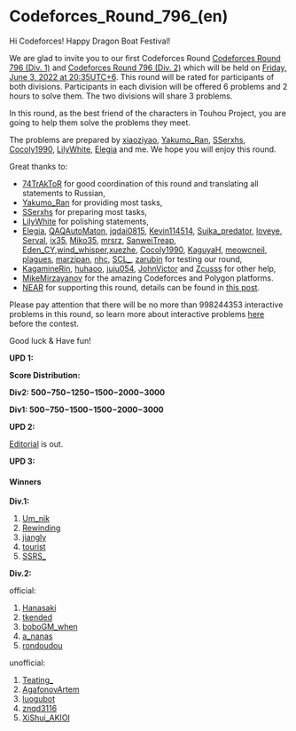 # Codeforces_Round_796_(en)

Hi Codeforces! Happy Dragon Boat Festival!

We are glad to invite you to our first Codeforces Round [Codeforces Round 796 (Div. 1)](https://codeforces.com/contest/1687 "Codeforces Round 796 (Div. 1)") and [Codeforces Round 796 (Div. 2)](https://codeforces.com/contest/1688 "Codeforces Round 796 (Div. 2)") which will be held on [Friday, June 3, 2022 at 20:35UTC+6](https://codeforces.com/https://www.timeanddate.com/worldclock/fixedtime.html?day=3&month=6&year=2022&hour=17&min=35&sec=0&p1=166). This round will be rated for participants of both divisions. Participants in each division will be offered 6 problems and 2 hours to solve them. The two divisions will share 3 problems.

In this round, as the best friend of the characters in Touhou Project, you are going to help them solve the problems they meet. 

The problems are prepared by [xiaoziyao](https://codeforces.com/profile/xiaoziyao "Master xiaoziyao"), [Yakumo_Ran](https://codeforces.com/profile/Yakumo_Ran "Candidate Master Yakumo_Ran"), [SSerxhs](https://codeforces.com/profile/SSerxhs "Grandmaster SSerxhs"), [Cocoly1990](https://codeforces.com/profile/Cocoly1990 "Candidate Master Cocoly1990"), [LilyWhite](https://codeforces.com/profile/LilyWhite "Expert LilyWhite"), [Elegia](https://codeforces.com/profile/Elegia "Legendary Grandmaster Elegia") and me. We hope you will enjoy this round.

Great thanks to: 

 * [74TrAkToR](https://codeforces.com/profile/74TrAkToR "Grandmaster 74TrAkToR") for good coordination of this round and translating all statements to Russian,
* [Yakumo_Ran](https://codeforces.com/profile/Yakumo_Ran "Candidate Master Yakumo_Ran") for providing most tasks,
* [SSerxhs](https://codeforces.com/profile/SSerxhs "Grandmaster SSerxhs") for preparing most tasks,
* [LilyWhite](https://codeforces.com/profile/LilyWhite "Expert LilyWhite") for polishing statements,
* [Elegia](https://codeforces.com/profile/Elegia "Legendary Grandmaster Elegia"), [QAQAutoMaton](https://codeforces.com/profile/QAQAutoMaton "Legendary Grandmaster QAQAutoMaton"), [jqdai0815](https://codeforces.com/profile/jqdai0815 "Legendary Grandmaster jqdai0815"), [Kevin114514](https://codeforces.com/profile/Kevin114514 "Grandmaster Kevin114514"), [Suika_predator](https://codeforces.com/profile/Suika_predator "International Grandmaster Suika_predator"), [loveye](https://codeforces.com/profile/loveye "International Grandmaster loveye"), [Serval](https://codeforces.com/profile/Serval "Grandmaster Serval"), [ix35](https://codeforces.com/profile/ix35 "Master ix35"), [Miko35](https://codeforces.com/profile/Miko35 "International Master Miko35"), [mrsrz](https://codeforces.com/profile/mrsrz "International Master mrsrz"), [SanweiTreap](https://codeforces.com/profile/SanweiTreap "Master SanweiTreap"), [Eden_CY](https://codeforces.com/profile/Eden_CY "Master Eden_CY"),[wind_whisper](https://codeforces.com/profile/wind_whisper "Master wind_whisper"),[xuezhe](https://codeforces.com/profile/xuezhe "Master xuezhe"), [Cocoly1990](https://codeforces.com/profile/Cocoly1990 "Candidate Master Cocoly1990"), [KaguyaH](https://codeforces.com/profile/KaguyaH "Candidate Master KaguyaH"), [meowcneil](https://codeforces.com/profile/meowcneil "Candidate Master meowcneil"), [plagues](https://codeforces.com/profile/plagues "Expert plagues"), [marzipan](https://codeforces.com/profile/marzipan "Expert marzipan"), [nhc](https://codeforces.com/profile/nhc "Expert nhc"), [SCL_](https://codeforces.com/profile/SCL_ "Specialist SCL_"), [zarubin](https://codeforces.com/profile/zarubin "Specialist zarubin") for testing our round,
* [KagamineRin](https://codeforces.com/profile/KagamineRin "International Grandmaster KagamineRin"), [huhaoo](https://codeforces.com/profile/huhaoo "International Grandmaster huhaoo"), [juju054](https://codeforces.com/profile/juju054 "Master juju054"), [JohnVictor](https://codeforces.com/profile/JohnVictor "Master JohnVictor") and [Zcusss](https://codeforces.com/profile/Zcusss "International Master Zcusss") for other help,
* [MikeMirzayanov](https://codeforces.com/profile/MikeMirzayanov "Headquarters, MikeMirzayanov") for the amazing Codeforces and Polygon platforms.
* [NEAR](https://codeforces.com/https://near.org/) for supporting this round, details can be found in [this post](https://codeforces.com/blog/entry/101398).

Please pay attention that there will be no more than 998244353 interactive problems in this round, so learn more about interactive problems [here](https://codeforces.com/blog/entry/45307) before the contest. 

Good luck & Have fun!

**UPD 1:**

**Score Distribution:**

**Div2: 500−750−1250−1500−2000−3000**

**Div1: 500−750−1500−1500−2000−3000**

**UPD 2:**

[Editorial](Tutorial_(en).md) is out.

**UPD 3:**

#### Winners

**Div.1:**

 1. [Um_nik](https://codeforces.com/profile/Um_nik "Legendary Grandmaster Um_nik")
2. [Rewinding](https://codeforces.com/profile/Rewinding "Legendary Grandmaster Rewinding")
3. [jiangly](https://codeforces.com/profile/jiangly "Legendary Grandmaster jiangly")
4. [tourist](https://codeforces.com/profile/tourist "Legendary Grandmaster tourist")
5. [SSRS_](https://codeforces.com/profile/SSRS_ "International Grandmaster SSRS_")

**Div.2:**

official:

 1. [Hanasaki](https://codeforces.com/profile/Hanasaki "Specialist Hanasaki")
2. [tkended](https://codeforces.com/profile/tkended "Expert tkended")
3. [boboGM_when](https://codeforces.com/profile/boboGM_when "Expert boboGM_when")
4. [a_nanas](https://codeforces.com/profile/a_nanas "Expert a_nanas")
5. [rondoudou](https://codeforces.com/profile/rondoudou "Specialist rondoudou")

unofficial:

 1. [Teating_](https://codeforces.com/profile/Teating_ "Newbie Teating_")
2. [AgafonovArtem](https://codeforces.com/profile/AgafonovArtem "Expert AgafonovArtem")
3. [luogubot](https://codeforces.com/profile/luogubot "Newbie luogubot")
4. [znqd3116](https://codeforces.com/profile/znqd3116 "Unrated, znqd3116")
5. [XiShui_AKIOI](https://codeforces.com/profile/XiShui_AKIOI "Newbie XiShui_AKIOI")
